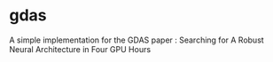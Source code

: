 # gdas
A simple implementation for the GDAS paper : Searching for A Robust Neural Architecture in Four GPU Hours
